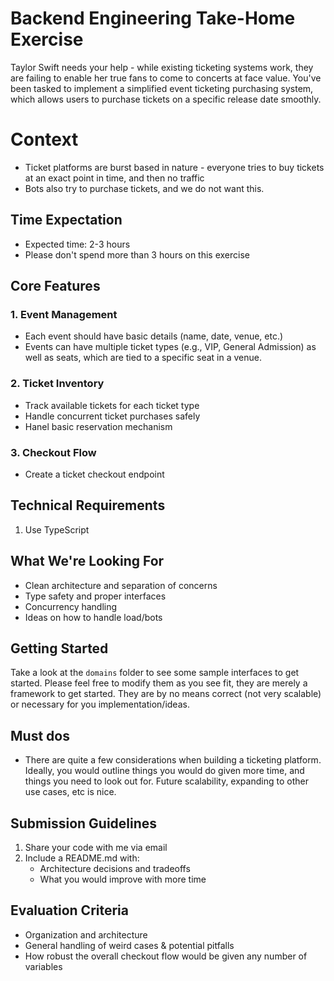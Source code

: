# Backend Engineering Take-Home Exercise

Taylor Swift needs your help - while existing ticketing systems work, they are failing to enable her true fans to come to concerts at face value. 
You've been tasked to implement a simplified event ticketing purchasing system, which allows users to purchase tickets on a specific release date smoothly. 

# Context
* Ticket platforms are burst based in nature - everyone tries to buy tickets at an exact point in time, and then no traffic
* Bots also try to purchase tickets, and we do not want this.

## Time Expectation
* Expected time: 2-3 hours
* Please don't spend more than 3 hours on this exercise

## Core Features

### 1. Event Management
* Each event should have basic details (name, date, venue, etc.)
* Events can have multiple ticket types (e.g., VIP, General Admission) as well as seats, which are tied to a specific seat in a venue.

### 2. Ticket Inventory
* Track available tickets for each ticket type
* Handle concurrent ticket purchases safely
* Hanel basic reservation mechanism

### 3. Checkout Flow
* Create a ticket checkout endpoint

## Technical Requirements

1. Use TypeScript

## What We're Looking For

* Clean architecture and separation of concerns
* Type safety and proper interfaces
* Concurrency handling
* Ideas on how to handle load/bots

## Getting Started

Take a look at the `domains` folder to see some sample interfaces to get started. Please feel free to modify them as you see fit, they are merely a framework to get started. They are by no means correct (not very scalable) or necessary for you implementation/ideas.

## Must dos

* There are quite a few considerations when building a ticketing platform. Ideally, you would outline things you would do given more time, and things you need to look out for. Future scalability, expanding to other use cases, etc is nice.

## Submission Guidelines

1. Share your code with me via email
2. Include a README.md with:
   * Architecture decisions and tradeoffs
   * What you would improve with more time

## Evaluation Criteria

* Organization and architecture
* General handling of weird cases & potential pitfalls
* How robust the overall checkout flow would be given any number of variables